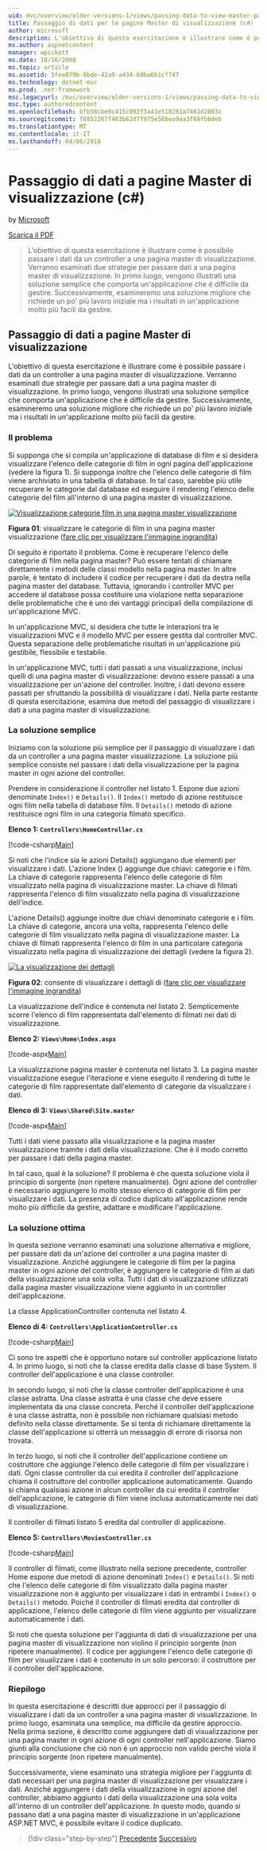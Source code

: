 ```yaml
---
uid: mvc/overview/older-versions-1/views/passing-data-to-view-master-pages-cs
title: Passaggio di dati per le pagine Master di visualizzazione (c#) | Documenti Microsoft
author: microsoft
description: L'obiettivo di questa esercitazione è illustrare come è possibile passare i dati da un controller a una pagina master di visualizzazione. Verranno esaminati due strategie per passare dati a una vista m...
ms.author: aspnetcontent
manager: wpickett
ms.date: 10/16/2008
ms.topic: article
ms.assetid: 5fee879b-8bde-42a9-a434-60ba6b1cf747
ms.technology: dotnet-mvc
ms.prod: .net-framework
msc.legacyurl: /mvc/overview/older-versions-1/views/passing-data-to-view-master-pages-cs
msc.type: authoredcontent
ms.openlocfilehash: bfb58cbe0c415c092f3a41e518281a7461d2803c
ms.sourcegitcommit: f8852267f463b62d7f975e56bea9aa3f68fbbdeb
ms.translationtype: MT
ms.contentlocale: it-IT
ms.lasthandoff: 04/06/2018
---
```

<a name="passing-data-to-view-master-pages-c"></a>Passaggio di dati a pagine Master di visualizzazione (c#)
====================
by [Microsoft](https://github.com/microsoft)

[Scarica il PDF](http://download.microsoft.com/download/e/f/3/ef3f2ff6-7424-48f7-bdaa-180ef64c3490/ASPNET_MVC_Tutorial_13_CS.pdf)

> L'obiettivo di questa esercitazione è illustrare come è possibile passare i dati da un controller a una pagina master di visualizzazione. Verranno esaminati due strategie per passare dati a una pagina master di visualizzazione. In primo luogo, vengono illustrati una soluzione semplice che comporta un'applicazione che è difficile da gestire. Successivamente, esamineremo una soluzione migliore che richiede un po' più lavoro iniziale ma i risultati in un'applicazione molto più facili da gestire.


## <a name="passing-data-to-view-master-pages"></a>Passaggio di dati a pagine Master di visualizzazione

L'obiettivo di questa esercitazione è illustrare come è possibile passare i dati da un controller a una pagina master di visualizzazione. Verranno esaminati due strategie per passare dati a una pagina master di visualizzazione. In primo luogo, vengono illustrati una soluzione semplice che comporta un'applicazione che è difficile da gestire. Successivamente, esamineremo una soluzione migliore che richiede un po' più lavoro iniziale ma i risultati in un'applicazione molto più facili da gestire.

### <a name="the-problem"></a>Il problema

Si supponga che si compila un'applicazione di database di film e si desidera visualizzare l'elenco delle categorie di film in ogni pagina dell'applicazione (vedere la figura 1). Si supponga inoltre che l'elenco delle categorie di film viene archiviato in una tabella di database. In tal caso, sarebbe più utile recuperare le categorie dal database ed eseguire il rendering l'elenco delle categorie del film all'interno di una pagina master di visualizzazione.


[![Visualizzazione categorie film in una pagina master visualizzazione](passing-data-to-view-master-pages-cs/_static/image2.png)](passing-data-to-view-master-pages-cs/_static/image1.png)

**Figura 01**: visualizzare le categorie di film in una pagina master visualizzazione ([fare clic per visualizzare l'immagine ingrandita](passing-data-to-view-master-pages-cs/_static/image3.png))


Di seguito è riportato il problema. Come è recuperare l'elenco delle categorie di film nella pagina master? Può essere tentati di chiamare direttamente i metodi delle classi modello nella pagina master. In altre parole, è tentato di includere il codice per recuperare i dati da destra nella pagina master del database. Tuttavia, ignorando i controller MVC per accedere al database possa costituire una violazione netta separazione delle problematiche che è uno dei vantaggi principali della compilazione di un'applicazione MVC.

In un'applicazione MVC, si desidera che tutte le interazioni tra le visualizzazioni MVC e il modello MVC per essere gestita dal controller MVC. Questa separazione delle problematiche risultati in un'applicazione più gestibile, flessibile e testabile.

In un'applicazione MVC, tutti i dati passati a una visualizzazione, inclusi quelli di una pagina master di visualizzazione: devono essere passati a una visualizzazione per un'azione del controller. Inoltre, i dati devono essere passati per sfruttando la possibilità di visualizzare i dati. Nella parte restante di questa esercitazione, esamina due metodi del passaggio di visualizzare i dati a una pagina master di visualizzazione.

### <a name="the-simple-solution"></a>La soluzione semplice

Iniziamo con la soluzione più semplice per il passaggio di visualizzare i dati da un controller a una pagina master visualizzazione. La soluzione più semplice consiste nel passare i dati della visualizzazione per la pagina master in ogni azione del controller.

Prendere in considerazione il controller nel listato 1. Espone due azioni denominate `Index()` e `Details()`. Il `Index()` metodo di azione restituisce ogni film nella tabella di database film. Il `Details()` metodo di azione restituisce ogni film in una categoria filmato specifico.

**Elenco 1: `Controllers\HomeController.cs`**

[!code-csharp[Main](passing-data-to-view-master-pages-cs/samples/sample1.cs)]

Si noti che l'indice sia le azioni Details() aggiungano due elementi per visualizzare i dati. L'azione Index () aggiunge due chiavi: categorie e i film. La chiave di categorie rappresenta l'elenco delle categorie di film visualizzato nella pagina di visualizzazione master. La chiave di filmati rappresenta l'elenco di film visualizzato nella pagina di visualizzazione dell'indice.

L'azione Details() aggiunge inoltre due chiavi denominato categorie e i film. La chiave di categorie, ancora una volta, rappresenta l'elenco delle categorie di film visualizzato nella pagina di visualizzazione master. La chiave di filmati rappresenta l'elenco di film in una particolare categoria visualizzato nella pagina di visualizzazione dei dettagli (vedere la figura 2).


[![La visualizzazione dei dettagli](passing-data-to-view-master-pages-cs/_static/image5.png)](passing-data-to-view-master-pages-cs/_static/image4.png)

**Figura 02**: consente di visualizzare i dettagli di ([fare clic per visualizzare l'immagine ingrandita](passing-data-to-view-master-pages-cs/_static/image6.png))


La visualizzazione dell'indice è contenuta nel listato 2. Semplicemente scorre l'elenco di film rappresentata dall'elemento di filmati nei dati di visualizzazione.

**Elenco 2: `Views\Home\Index.aspx`**

[!code-aspx[Main](passing-data-to-view-master-pages-cs/samples/sample2.aspx)]

La visualizzazione pagina master è contenuta nel listato 3. La pagina master visualizzazione esegue l'iterazione e viene eseguito il rendering di tutte le categorie di film rappresentate dall'elemento di categorie da visualizzare i dati.

**Elenco di 3: `Views\Shared\Site.master`**

[!code-aspx[Main](passing-data-to-view-master-pages-cs/samples/sample3.aspx)]

Tutti i dati viene passato alla visualizzazione e la pagina master visualizzazione tramite i dati della visualizzazione. Che è il modo corretto per passare i dati della pagina master.

In tal caso, qual è la soluzione? Il problema è che questa soluzione viola il principio di sorgente (non ripetere manualmente). Ogni azione del controller è necessario aggiungere lo molto stesso elenco di categorie di film per visualizzare i dati. La presenza di codice duplicato all'applicazione rende molto più difficile da gestire, adattare e modificare l'applicazione.

### <a name="the-good-solution"></a>La soluzione ottima

In questa sezione verranno esaminati una soluzione alternativa e migliore, per passare dati da un'azione del controller a una pagina master di visualizzazione. Anziché aggiungere le categorie di film per la pagina master in ogni azione del controller, è aggiungere le categorie di film ai dati della visualizzazione una sola volta. Tutti i dati di visualizzazione utilizzati dalla pagina master visualizzazione viene aggiunto in un controller dell'applicazione.

La classe ApplicationController contenuta nel listato 4.

**Elenco di 4: `Controllers\ApplicationController.cs`**

[!code-csharp[Main](passing-data-to-view-master-pages-cs/samples/sample4.cs)]

Ci sono tre aspetti che è opportuno notare sul controller applicazione listato 4. In primo luogo, si noti che la classe eredita dalla classe di base System. Il controller dell'applicazione è una classe controller.

In secondo luogo, si noti che la classe controller dell'applicazione è una classe astratta. Una classe astratta è una classe che deve essere implementata da una classe concreta. Perché il controller dell'applicazione è una classe astratta, non è possibile non richiamare qualsiasi metodo definito nella classe direttamente. Se si tenta di richiamare direttamente la classe dell'applicazione si otterrà un messaggio di errore di risorsa non trovata.

In terzo luogo, si noti che il controller dell'applicazione contiene un costruttore che aggiunge l'elenco delle categorie di film per visualizzare i dati. Ogni classe controller da cui eredita il controller dell'applicazione chiama il costruttore del controller applicazione automaticamente. Quando si chiama qualsiasi azione in alcun controller da cui eredita il controller dell'applicazione, le categorie di film viene inclusa automaticamente nei dati di visualizzazione.

Il controller di filmati listato 5 eredita dal controller di applicazione.

**Elenco 5: `Controllers\MoviesController.cs`**

[!code-csharp[Main](passing-data-to-view-master-pages-cs/samples/sample5.cs)]

Il controller di filmati, come illustrato nella sezione precedente, controller Home espone due metodi di azione denominati `Index()` e `Details()`. Si noti che l'elenco delle categorie di film visualizzato dalla pagina master visualizzazione non è aggiunto per visualizzare i dati in entrambi i `Index()` o `Details()` metodo. Poiché il controller di filmati eredita dal controller di applicazione, l'elenco delle categorie di film viene aggiunto per visualizzare automaticamente i dati.

Si noti che questa soluzione per l'aggiunta di dati di visualizzazione per una pagina master di visualizzazione non violino il principio sorgente (non ripetere manualmente). Il codice per aggiungere l'elenco delle categorie di film per visualizzare i dati è contenuto in un solo percorso: il costruttore per il controller dell'applicazione.

### <a name="summary"></a>Riepilogo

In questa esercitazione è descritti due approcci per il passaggio di visualizzare i dati da un controller a una pagina master di visualizzazione. In primo luogo, esaminata una semplice, ma difficile da gestire approccio. Nella prima sezione, è descritto come aggiungere dati di visualizzazione per una pagina master in ogni azione di ogni controller nell'applicazione. Siamo giunti alla conclusione che ciò non è un approccio non valido perché viola il principio sorgente (non ripetere manualmente).

Successivamente, viene esaminato una strategia migliore per l'aggiunta di dati necessari per una pagina master di visualizzazione per visualizzare i dati. Anziché aggiungere i dati della visualizzazione in ogni azione del controller, abbiamo aggiunto i dati della visualizzazione una sola volta all'interno di un controller dell'applicazione. In questo modo, quando si passano dati a una pagina master di visualizzazione in un'applicazione ASP.NET MVC, è possibile evitare il codice duplicato.

> [!div class="step-by-step"]
> [Precedente](creating-page-layouts-with-view-master-pages-cs.md)
> [Successivo](asp-net-mvc-views-overview-vb.md)
